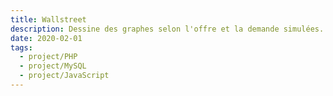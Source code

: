 ```yaml
---
title: Wallstreet
description: Dessine des graphes selon l'offre et la demande simulées.
date: 2020-02-01
tags:
  - project/PHP
  - project/MySQL
  - project/JavaScript
---
```

